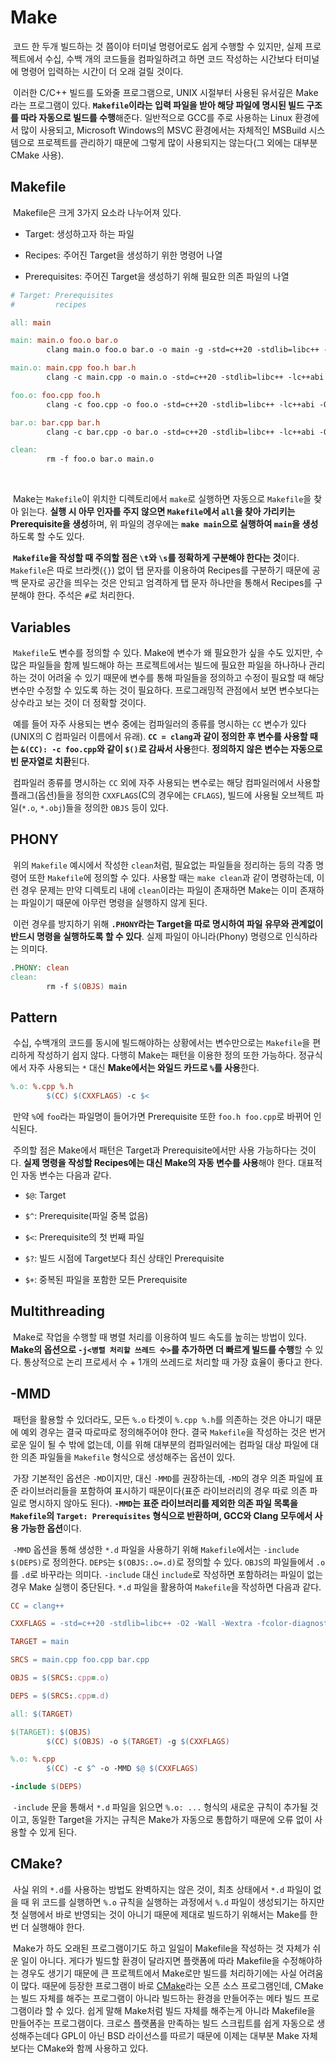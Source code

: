 # Make

&nbsp;코드 한 두개 빌드하는 것 쯤이야 터미널 명령어로도 쉽게 수행할 수 있지만, 실제 프로젝트에서 수십, 수백 개의 코드들을 컴파일하려고 하면 코드 작성하는 시간보다 터미널에 명령어 입력하는 시간이 더 오래 걸릴 것이다.


&nbsp;이러한 C/C++ 빌드를 도와줄 프로그램으로, UNIX 시절부터 사용된 유서깊은 Make라는 프로그램이 있다. **`Makefile`이라는 입력 파일을 받아 해당 파일에 명시된 빌드 구조를 따라 자동으로 빌드를 수행**해준다. 일반적으로 GCC를 주로 사용하는 Linux 환경에서 많이 사용되고, Microsoft Windows의 MSVC 환경에서는 자체적인 MSBuild 시스템으로 프로젝트를 관리하기 때문에 그렇게 많이 사용되지는 않는다(그 외에는 대부분 CMake 사용).


## Makefile

&nbsp;Makefile은 크게 3가지 요소라 나누어져 있다.

- Target: 생성하고자 하는 파일

- Recipes: 주어진 Target을 생성하기 위한 명령어 나열

- Prerequisites: 주어진 Target을 생성하기 위해 필요한 의존 파일의 나열

```Makefile
# Target: Prerequisites
#         recipes

all: main

main: main.o foo.o bar.o
        clang main.o foo.o bar.o -o main -g -std=c++20 -stdlib=libc++ -lc++abi -O2

main.o: main.cpp foo.h bar.h
        clang -c main.cpp -o main.o -std=c++20 -stdlib=libc++ -lc++abi -O2

foo.o: foo.cpp foo.h
        clang -c foo.cpp -o foo.o -std=c++20 -stdlib=libc++ -lc++abi -O2

bar.o: bar.cpp bar.h
        clang -c bar.cpp -o bar.o -std=c++20 -stdlib=libc++ -lc++abi -O2

clean:
        rm -f foo.o bar.o main.o
```
<br>

&nbsp;Make는 `Makefile`이 위치한 디렉토리에서 `make`로 실행하면 자동으로 `Makefile`을 찾아 읽는다. **실행 시 아무 인자를 주지 않으면 `Makefile`에서 `all`을 찾아 가리키는 Prerequisite을 생성**하며, 위 파일의 경우에는 **`make main`으로 실행하여 `main`을 생성**하도록 할 수도 있다.


&nbsp;**`Makefile`을 작성할 때 주의할 점은 `\t`와 `\s`를 정확하게 구분해야 한다는 것**이다. `Makefile`은 따로 브라켓(`{}`) 없이 탭 문자를 이용하여 Recipes를 구분하기 때문에 공백 문자로 공간을 띄우는 것은 안되고 엄격하게 탭 문자 하나만을 통해서 Recipes를 구분해야 한다. 주석은 `#`로 처리한다.


## Variables

&nbsp;`Makefile`도 변수를 정의할 수 있다. Make에 변수가 왜 필요한가 싶을 수도 있지만, 수 많은 파일들을 함께 빌드해야 하는 프로젝트에서는 빌드에 필요한 파일을 하나하나 관리하는 것이 어려울 수 있기 때문에 변수를 통해 파일들을 정의하고 수정이 필요할 때 해당 변수만 수정할 수 있도록 하는 것이 필요하다. 프로그래밍적 관점에서 보면 변수보다는 상수라고 보는 것이 더 정확할 것이다.


&nbsp;예를 들어 자주 사용되는 변수 중에는 컴파일러의 종류를 명시하는 `CC` 변수가 있다(UNIX의 C 컴파일러 이름에서 유래). **`CC = clang`과 같이 정의한 후 변수를 사용할 때는 `&(CC): -c foo.cpp`와 같이 `$()`로 감싸서 사용**한다. **정의하지 않은 변수는 자동으로 빈 문자열로 치환**된다.


&nbsp;컴파일러 종류를 명시하는 `CC` 외에 자주 사용되는 변수로는 해당 컴파일러에서 사용할 플래그(옵션)들을 정의한 `CXXFLAGS`(C의 경우에는 `CFLAGS`), 빌드에 사용될 오브젝트 파일(`*.o`, `*.obj`)들을 정의한 `OBJS` 등이 있다.


## PHONY

&nbsp;위의 `Makefile` 예시에서 작성한 `clean`처럼, 필요없는 파일들을 정리하는 등의 각종 명령어 또한 `Makefile`에 정의할 수 있다. 사용할 때는 `make clean`과 같이 명령하는데, 이런 경우 문제는 만약 디렉토리 내에 `clean`이라는 파일이 존재하면 Make는 이미 존재하는 파일이기 때문에 아무런 명령을 실행하지 않게 된다.


&nbsp;이런 경우를 방지하기 위해 **`.PHONY`라는 Target을 따로 명시하여 파일 유무와 관계없이 반드시 명령을 실행하도록 할 수 있다**. 실제 파일이 아니라(Phony) 명령으로 인식하라는 의미다.

```Makefile
.PHONY: clean
clean:
        rm -f $(OBJS) main
```


## Pattern

&nbsp;수십, 수백개의 코드를 동시에 빌드해야하는 상황에서는 변수만으로는 `Makefile`을 편리하게 작성하기 쉽지 않다. 다행히 Make는 패턴을 이용한 정의 또한 가능하다. 정규식에서 자주 사용되는 `*` 대신 **Make에서는 와일드 카드로 `%`를 사용**한다.

```Makefile
%.o: %.cpp %.h
        $(CC) $(CXXFLAGS) -c $<
```

&nbsp;만약 `%`에 `foo`라는 파일명이 들어가면 Prerequisite 또한 `foo.h foo.cpp`로 바뀌어 인식된다.


&nbsp;주의할 점은 Make에서 패턴은 Target과 Prerequisite에서만 사용 가능하다는 것이다. **실제 명령을 작성할 Recipes에는 대신 Make의 자동 변수를 사용**해야 한다. 대표적인 자동 변수는 다음과 같다.

- `$@`: Target

- `$^`: Prerequisite(파일 중복 없음)

- `$<`: Prerequisite의 첫 번째 파일

- `$?`: 빌드 시점에 Target보다 최신 상태인 Prerequisite

- `$+`: 중복된 파일을 포함한 모든 Prerequisite


## Multithreading

&nbsp;Make로 작업을 수행할 때 병렬 처리를 이용하여 빌드 속도를 높히는 방법이 있다. **Make의 옵션으로 `-j<병렬 처리할 쓰레드 수>`를 추가하면 더 빠르게 빌드를 수행**할 수 있다. 통상적으로 논리 프로세서 수 + 1개의 쓰레드로 처리할 때 가장 효율이 좋다고 한다.


## -MMD

&nbsp;패턴을 활용할 수 있더라도, 모든 `%.o` 타겟이 `%.cpp %.h`를 의존하는 것은 아니기 때문에 예외 경우는 결국 따로따로 정의해주어야 한다. 결국 `Makefile`을 작성하는 것은 번거로운 일이 될 수 밖에 없는데, 이를 위해 대부분의 컴파일러에는 컴파일 대상 파일에 대한 의존 파일들을 `Makefile` 형식으로 생성해주는 옵션이 있다.


&nbsp;가장 기본적인 옵션은 `-MD`이지만, 대신 `-MMD`를 권장하는데, `-MD`의 경우 의존 파일에 표준 라이브러리들을 포함하여 표시하기 때문이다(표준 라이브러리의 경우 따로 의존 파일로 명시하지 않아도 된다). **`-MMD`는 표준 라이브러리를 제외한 의존 파일 목록을 `Makefile`의 `Target: Prerequisites` 형식으로 반환하며, GCC와 Clang 모두에서 사용 가능한 옵션**이다.


&nbsp;`-MMD` 옵션을 통해 생성한 `*.d` 파일을 사용하기 위해 `Makefile`에서는 `-include $(DEPS)`로 정의한다. `DEPS`는 `$(OBJS:.o=.d)`로 정의할 수 있다. `OBJS`의 파일들에서 `.o`를 `.d`로 바꾸라는 의미다. `-include` 대신 `include`로 작성하면 포함하려는 파일이 없는 경우 Make 실행이 중단된다. `*.d` 파일을 활용하여 `Makefile`을 작성하면 다음과 같다.

```Makefile
CC = clang++

CXXFLAGS = -std=c++20 -stdlib=libc++ -O2 -Wall -Wextra -fcolor-diagnostics -fdiagnostics-color=always -fansi-escape-codes

TARGET = main

SRCS = main.cpp foo.cpp bar.cpp

OBJS = $(SRCS:.cpp=.o)

DEPS = $(SRCS:.cpp=.d)

all: $(TARGET)

$(TARGET): $(OBJS)
        $(CC) $(OBJS) -o $(TARGET) -g $(CXXFLAGS)

%.o: %.cpp
        $(CC) -c $^ -o -MMD $@ $(CXXFLAGS)

-include $(DEPS)
```

&nbsp;`-include` 문을 통해서 `*.d` 파일을 읽으면 `%.o: ...` 형식의 새로운 규칙이 추가될 것이고, 동일한 Target을 가지는 규칙은 Make가 자동으로 통합하기 때문에 오류 없이 사용할 수 있게 된다.


## CMake?

&nbsp;사실 위의 `*.d`를 사용하는 방법도 완벽하지는 않은 것이, 최초 상태에서 `*.d` 파일이 없을 때 위 코드를 실행하면 `%.o` 규칙을 실행하는 과정에서 `%.d` 파일이 생성되기는 하지만 첫 실행에서 바로 반영되는 것이 아니기 때문에 제대로 빌드하기 위해서는 Make를 한 번 더 실행해야 한다.


&nbsp;Make가 하도 오래된 프로그램이기도 하고 일일이 Makefile을 작성하는 것 자체가 쉬운 일이 아니다. 게다가 빌드할 환경이 달라지면 플랫폼에 따라 Makefile을 수정해야하는 경우도 생기기 때문에 큰 프로젝트에서 Make로만 빌드를 처리하기에는 사실 어려움이 많다. 때문에 등장한 프로그램이 바로 [CMake](./cmake.md)라는 오픈 소스 프로그램인데, CMake는 빌드 자체를 해주는 프로그램이 아니라 빌드하는 환경을 만들어주는 메타 빌드 프로그램이라 할 수 있다. 쉽게 말해 Make처럼 빌드 자체를 해주는게 아니라 Makefile을 만들어주는 프로그램이다. 크로스 플랫폼을 만족하는 빌드 스크립트를 쉽게 자동으로 생성해주는데다 GPL이 아닌 BSD 라이선스를 따르기 때문에 이제는 대부분 Make 자체보다는 CMake와 함께 사용하고 있다.
